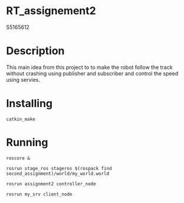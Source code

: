 # RT_assignement2
S5165612

# Description
This main idea from this project to to make the robot follow the track 
without crashing using publisher and subscriber and control the speed 
using servies.


# Installing
```
catkin_make
```
 # Running
 ```
 roscore &
 ```
 ```
 rosrun stage_ros stageros $(rospack find second_assignment)/world/my_world.world 
 ```
 ```
 rosrun assignment2 controller_node
 ```
 ```
 rosrun my_srv client_node
 ```
 
 
